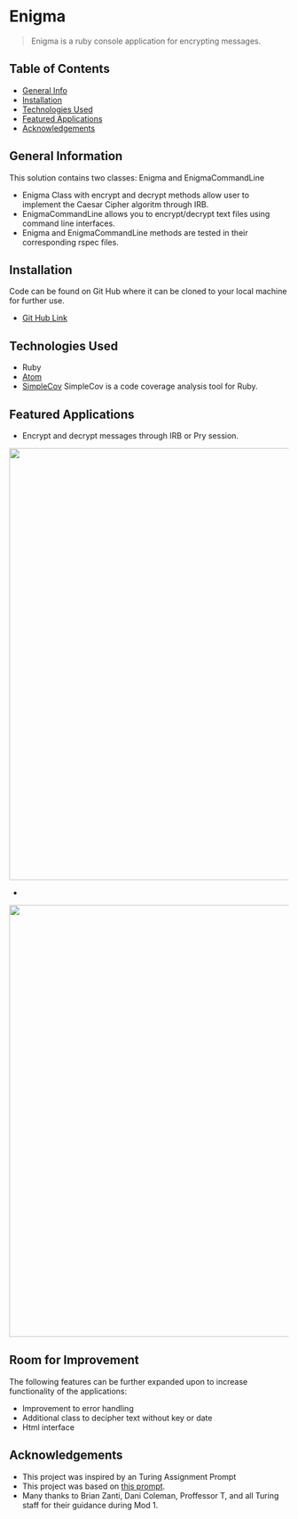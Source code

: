 # Enigma
> Enigma is a ruby console application for encrypting messages.

## Table of Contents
* [General Info](#general-information)
* [Installation](#installation)
* [Technologies Used](#technologies-used)
* [Featured Applications](#featured-applications)
* [Acknowledgements](#acknowledgements)


## General Information
This solution contains two classes: Enigma and EnigmaCommandLine
- Enigma Class with encrypt and decrypt methods allow user to implement the Caesar Cipher algoritm through IRB.
- EnigmaCommandLine allows you to encrypt/decrypt text files using command line interfaces.
- Enigma and EnigmaCommandLine methods are tested in their corresponding rspec files.

## Installation
Code can be found on Git Hub where it can be cloned to your local machine for further use.
- [Git Hub Link](https://github.com/russellrockwood/enigma)

## Technologies Used
- Ruby
- [Atom](https://atom.io/)
- [SimpleCov](https://github.com/simplecov-ruby/simplecov) SimpleCov is a code coverage analysis tool for Ruby.

## Featured Applications
 - Encrypt and decrypt messages through IRB or Pry session.

<img src="" width="777" />

-

<img src="" width="777" />

## Room for Improvement

The following features can be further expanded upon to increase functionality of the applications:
- Improvement to error handling
- Additional class to decipher text without key or date
- Html interface


## Acknowledgements
- This project was inspired by an Turing Assignment Prompt
- This project was based on [this prompt](https://backend.turing.edu/module1/projects/enigma/).
- Many thanks to Brian Zanti, Dani Coleman, Proffessor T, and all Turing staff for their guidance during Mod 1.
